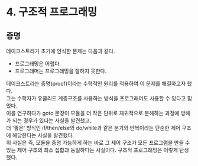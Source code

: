 # 4. 구조적 프로그래밍

## 증명
데이크스트라가 초기에 인식한 문제는 다음과 같다.
 - 프로그래밍은 어렵다.
 - 프로그래머는 프로그래밍을 잘하지 못한다.

데이크스트라는 증명(proof)이라는 수학적인 원리를 적용하여 이 문제를 해결하고자 했다.  
그는 수학자가 유클리드 계층구조를 사용하는 방식을 프로그래머도 사용할 수 있다고 믿었다.  
이를 연구하다가 goto 문장이 모듈을 더 작은 단위로 재귀적으로 분해하는 과정에 방해가 되는 경우가 있다는 사실을 발견했고,   
더 '좋은' 방식인 if/then/else와 do/while과 같은 분기와 반복이라는 단순한 제어 구조에 해당한다는 사실을 발견했다.  
위 사실은 즉, 모듈을 증명 가능하게 하는 바로 그 제어 구조가 모든 프로그램을 만들 수 있는 제어 구조의 최소 집합과 동일하다는 사실이다. 구조적 프로그래밍은 이렇게 탄생했다.  

